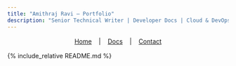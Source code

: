 ```yaml
---
title: "Amithraj Ravi — Portfolio"
description: "Senior Technical Writer | Developer Docs | Cloud & DevOps"
---
```


<div align="center" style="margin: 1rem 0;">
  <a href="/sample-docs/" style="margin:0 12px;">Home</a>
  |
  <a href="/sample-docs/#docs" style="margin:0 12px;">Docs</a>
  |
  <a href="/sample-docs/#lets-connect" style="margin:0 12px;">Contact</a>
</div>

{% include_relative README.md %}


